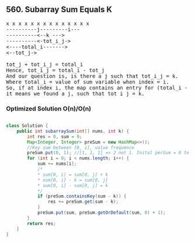 ## 560. Subarray Sum Equals K



<pre>
x x x x x x x x x x x x x x
----------j---------i---
----------<--k --->
----------<-tot_i_j->
<----total_i------->
<--tot_j->

tot_j + tot_i_j = total_i
Hence, tot_i_j = total_i - tot_j
And our question is, is there a j such that tot_i_j = k.
Where total_i = value of sum variable when index = i.
So, if at index i, the map contains an entry for (total_i - k) then, 
it means we found a j, such that tot_i_j = k.
</pre>

### Optimized Solution O(n)/O(n)

```java

class Solution {
    public int subarraySum(int[] nums, int k) {
        int res = 0, sum = 0;
        Map<Integer, Integer> preSum = new HashMap<>();
        //Key sum between [0, i], value frequence
        preSum.put(0, 1); //[1, 1, 1] => 2 not 1. Inital perSum = 0 to 1 time
        for (int i = 0; i < nums.length; i++) {
            sum += nums[i];
            /*
            * sum[0, i] = sum[0, j] + k
            * sum[0, i] - k = sum[0, j]
            * sum[0, i] - sum[0, j] = k            
            */
            if (preSum.containsKey(sum - k)) {
                res += preSum.get(sum - k);
            }
            preSum.put(sum, preSum.getOrDefault(sum, 0) + 1);
        }
        return res;
    }
}

```

